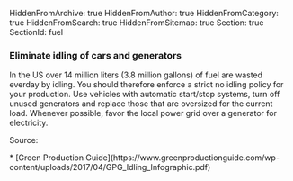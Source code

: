 HiddenFromArchive: true
HiddenFromAuthor: true
HiddenFromCategory: true
HiddenFromSearch: true
HiddenFromSitemap: true
Section: true
SectionId: fuel

### Eliminate idling of cars and generators

In the US over 14 million liters (3.8 million gallons) of fuel are wasted everday by idling. You should therefore enforce a strict no idling policy for your production. Use vehicles with automatic start/stop systems, turn off unused generators and replace those that are oversized for the current load. Whenever possible, favor the local power grid over a generator for electricity.

<p class="text-white-50 font-weight-light">Source:</p>
* [Green Production Guide](https://www.greenproductionguide.com/wp-content/uploads/2017/04/GPG_Idling_Infographic.pdf)
